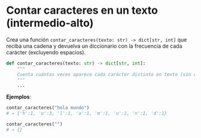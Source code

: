 
# **Contar caracteres en un texto** (intermedio-alto)
   Crea una función `contar_caracteres(texto: str) -> dict[str, int]` que reciba una cadena y devuelva un diccionario con la frecuencia de cada carácter (excluyendo espacios).

   ```python
   def contar_caracteres(texto: str) -> dict[str, int]:
       """
       Cuenta cuántas veces aparece cada carácter distinto en texto (sin contar espacios).
       """
       ...
   ```

   **Ejemplos**:

   ```python
   contar_caracteres("hola mundo")
   # → {'h':1, 'o':3, 'l':1, 'a':1, 'm':1, 'u':1, 'n':1, 'd':1}

   contar_caracteres("")
   # → {}
   ```

